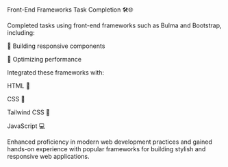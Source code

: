 Front-End Frameworks Task Completion 🛠️🌐


Completed tasks using front-end frameworks such as Bulma and Bootstrap, including:

📱 Building responsive components

🚀 Optimizing performance


Integrated these frameworks with:

HTML 📜

CSS 🎨

Tailwind CSS 🌟

JavaScript 💻


Enhanced proficiency in modern web development practices and gained hands-on experience with popular frameworks for building stylish and responsive web applications.
